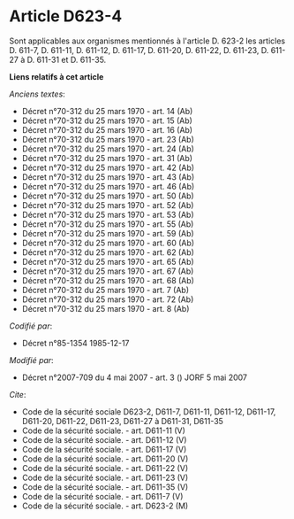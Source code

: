 # Article D623-4

Sont applicables aux organismes mentionnés à l'article D. 623-2 les articles D. 611-7, D. 611-11, D. 611-12, D. 611-17, D.
611-20, D. 611-22, D. 611-23, D. 611-27 à D. 611-31 et D. 611-35.

**Liens relatifs à cet article**

_Anciens textes_:

  - Décret n°70-312 du 25 mars 1970 - art. 14 (Ab)
  - Décret n°70-312 du 25 mars 1970 - art. 15 (Ab)
  - Décret n°70-312 du 25 mars 1970 - art. 16 (Ab)
  - Décret n°70-312 du 25 mars 1970 - art. 23 (Ab)
  - Décret n°70-312 du 25 mars 1970 - art. 24 (Ab)
  - Décret n°70-312 du 25 mars 1970 - art. 31 (Ab)
  - Décret n°70-312 du 25 mars 1970 - art. 42 (Ab)
  - Décret n°70-312 du 25 mars 1970 - art. 43 (Ab)
  - Décret n°70-312 du 25 mars 1970 - art. 46 (Ab)
  - Décret n°70-312 du 25 mars 1970 - art. 50 (Ab)
  - Décret n°70-312 du 25 mars 1970 - art. 52 (Ab)
  - Décret n°70-312 du 25 mars 1970 - art. 53 (Ab)
  - Décret n°70-312 du 25 mars 1970 - art. 55 (Ab)
  - Décret n°70-312 du 25 mars 1970 - art. 59 (Ab)
  - Décret n°70-312 du 25 mars 1970 - art. 60 (Ab)
  - Décret n°70-312 du 25 mars 1970 - art. 62 (Ab)
  - Décret n°70-312 du 25 mars 1970 - art. 65 (Ab)
  - Décret n°70-312 du 25 mars 1970 - art. 67 (Ab)
  - Décret n°70-312 du 25 mars 1970 - art. 68 (Ab)
  - Décret n°70-312 du 25 mars 1970 - art. 7 (Ab)
  - Décret n°70-312 du 25 mars 1970 - art. 72 (Ab)
  - Décret n°70-312 du 25 mars 1970 - art. 8 (Ab)

_Codifié par_:

  - Décret n°85-1354 1985-12-17

_Modifié par_:

  - Décret n°2007-709 du 4 mai 2007 - art. 3 () JORF 5 mai 2007

_Cite_:

  - Code de la sécurité sociale D623-2, D611-7, D611-11, D611-12, D611-17, D611-20, D611-22, D611-23, D611-27 à D611-31, D611-35
  - Code de la sécurité sociale. - art. D611-11 (V)
  - Code de la sécurité sociale. - art. D611-12 (V)
  - Code de la sécurité sociale. - art. D611-17 (V)
  - Code de la sécurité sociale. - art. D611-20 (V)
  - Code de la sécurité sociale. - art. D611-22 (V)
  - Code de la sécurité sociale. - art. D611-23 (V)
  - Code de la sécurité sociale. - art. D611-35 (V)
  - Code de la sécurité sociale. - art. D611-7 (V)
  - Code de la sécurité sociale. - art. D623-2 (M)
